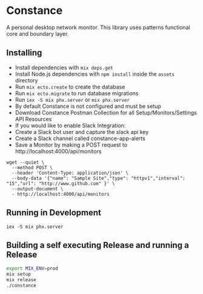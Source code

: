 # Constance

A personal desktop network monitor. This library uses patterns functional core and boundary layer.

## Installing

- Install dependencies with `mix deps.get`
- Install Node.js dependencies with `npm install` inside the `assets` directory
- Run `mix ecto.create` to create the database
- Run `mix ecto.migrate` to run database migrations
- Run `iex -S mix phx.server` or `mix phx.server`
- By default Constance is not configured and must be setup
- Download Constance Postman Collection for all Setup/Monitors/Settings API Resources
- If you would like to enable Slack Integration:
- Create a Slack bot user and capture the slack api key 
- Create a Slack channel called constance-app-alerts
- Save a Monitor by making a POST request to http://localhost:4000/api/monitors
```
wget --quiet \
  --method POST \
  --header 'Content-Type: application/json' \
  --body-data '{"name": "Sample Site","type": "httpv1","interval": "15","url": "http://www.github.com" }' \
  --output-document \
  - http://localhost:4000/api/monitors
```

## Running in Development

```
iex -S mix phx.server

```

## Building a self executing Release and running a Release

```sh
export MIX_ENV=prod
mix setup
mix release
./constance
```
